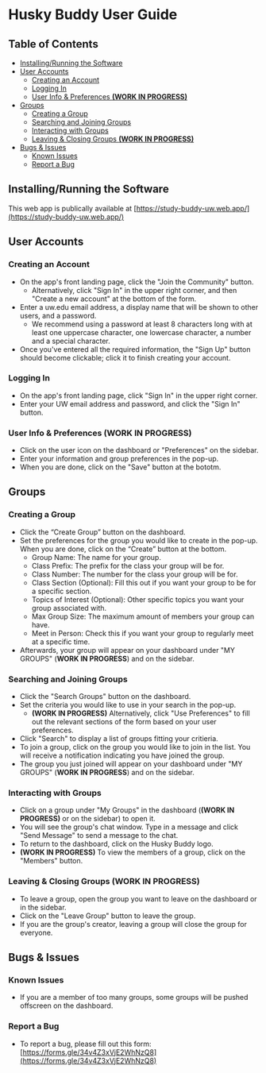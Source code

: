 # Husky Buddy User Guide

## Table of Contents

- [Installing/Running the Software](#installingrunning-the-software)
- [User Accounts](#user-accounts)
  - [Creating an Account](#creating-an-account)
  - [Logging In](#logging-in)
  - [User Info & Preferences **(WORK IN PROGRESS)**](#user-info--preferences-work-in-progress)
- [Groups](#groups)
  - [Creating a Group](#creating-a-group)
  - [Searching and Joining Groups](#searching-and-joining-groups)
  - [Interacting with Groups](#interacting-with-groups)
  - [Leaving & Closing Groups **(WORK IN PROGRESS)**](#leaving--closing-groups-work-in-progress)
- [Bugs & Issues](#bugs--issues)
  - [Known Issues](#known-issues)
  - [Report a Bug](#report-a-bug)

## Installing/Running the Software

This web app is publically available at
[https://study-buddy-uw.web.app/](https://study-buddy-uw.web.app/)

## User Accounts

### Creating an Account

- On the app's front landing page, click the "Join the Community" button.
  - Alternatively, click "Sign In" in the upper right corner, and then "Create a
    new account" at the bottom of the form.
- Enter a uw.edu email address, a display name that will be shown to other
  users, and a password.
  - We recommend using a password at least 8 characters long with at least one
    uppercase character, one lowercase character, a number and a special
    character.
- Once you've entered all the required information, the "Sign Up" button should
  become clickable; click it to finish creating your account.

### Logging In

- On the app's front landing page, click "Sign In" in the upper right corner.
- Enter your UW email address and password, and click the "Sign In" button.

### User Info & Preferences **(WORK IN PROGRESS)**

- Click on the user icon on the dashboard or "Preferences" on the sidebar.
- Enter your information and group preferences in the pop-up.
- When you are done, click on the "Save" button at the bototm.

## Groups

### Creating a Group

- Click the “Create Group” button on the dashboard.
- Set the preferences for the group you would like to create in the pop-up. When
  you are done, click on the “Create” button at the bottom.
  - Group Name: The name for your group.
  - Class Prefix: The prefix for the class your group will be for.
  - Class Number: The number for the class your group will be for.
  - Class Section (Optional): Fill this out if you want your group to be for a
    specific section.
  - Topics of Interest (Optional): Other specific topics you want your group
    associated with.
  - Max Group Size: The maximum amount of members your group can have.
  - Meet in Person: Check this if you want your group to regularly meet at a
    specific time.
- Afterwards, your group will appear on your dashboard under "MY GROUPS" (**WORK
  IN PROGRESS**) and on the sidebar.

### Searching and Joining Groups

- Click the "Search Groups" button on the dashboard.
- Set the criteria you would like to use in your search in the pop-up.
  - **(WORK IN PROGRESS)** Alternatively, click "Use Preferences" to fill out
    the relevant sections of the form based on your user preferences.
- Click "Search" to display a list of groups fitting your critieria.
- To join a group, click on the group you would like to join in the list. You
  will receive a notification indicating you have joined the group.
- The group you just joined will appear on your dashboard under "MY GROUPS"
  (**WORK IN PROGRESS**) and on the sidebar.

### Interacting with Groups

- Click on a group under "My Groups" in the dashboard (**(WORK IN PROGRESS)** or
  on the sidebar) to open it.
- You will see the group's chat window. Type in a message and click "Send
  Message" to send a message to the chat.
- To return to the dashboard, click on the Husky Buddy logo.
- **(WORK IN PROGRESS)** To view the members of a group, click on the "Members"
  button.

### Leaving & Closing Groups **(WORK IN PROGRESS)**

- To leave a group, open the group you want to leave on the dashboard or in the
  sidebar.
- Click on the "Leave Group" button to leave the group.
- If you are the group's creator, leaving a group will close the group for
  everyone.

## Bugs & Issues

### Known Issues

- If you are a member of too many groups, some groups will be pushed offscreen
  on the dashboard.

### Report a Bug

- To report a bug, please fill out this form:
  [https://forms.gle/34v4Z3xVjE2WhNzQ8](https://forms.gle/34v4Z3xVjE2WhNzQ8)

